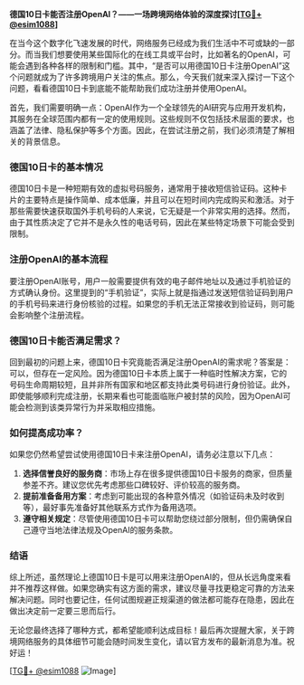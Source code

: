 **德国10日卡能否注册OpenAI？——一场跨境网络体验的深度探讨[[TG💪+ @esim1088](https://t.me/s/esim1088)]**

在当今这个数字化飞速发展的时代，网络服务已经成为我们生活中不可或缺的一部分。而当我们想要使用某些国际化的在线工具或平台时，比如著名的OpenAI，可能会遇到各种各样的限制和门槛。其中，“是否可以用德国10日卡注册OpenAI”这个问题就成为了许多跨境用户关注的焦点。那么，今天我们就来深入探讨一下这个问题，看看德国10日卡到底能不能帮助我们成功注册并使用OpenAI。

首先，我们需要明确一点：OpenAI作为一个全球领先的AI研究与应用开发机构，其服务在全球范围内都有一定的使用规则。这些规则不仅包括技术层面的要求，也涵盖了法律、隐私保护等多个方面。因此，在尝试注册之前，我们必须清楚了解相关的背景信息。

### 德国10日卡的基本情况

德国10日卡是一种短期有效的虚拟号码服务，通常用于接收短信验证码。这种卡片的主要特点是操作简单、成本低廉，并且可以在短时间内完成购买和激活。对于那些需要快速获取国外手机号码的人来说，它无疑是一个非常实用的选择。然而，由于其性质决定了它并不是永久性的电话号码，因此在某些特定场景下可能会受到限制。

### 注册OpenAI的基本流程

要注册OpenAI账号，用户一般需要提供有效的电子邮件地址以及通过手机验证的方式确认身份。这里提到的“手机验证”，实际上就是指通过发送短信验证码到用户的手机号码来进行身份核验的过程。如果您的手机无法正常接收到验证码，则可能会影响整个注册流程。

### 德国10日卡能否满足需求？

回到最初的问题上来，德国10日卡究竟能否满足注册OpenAI的需求呢？答案是：可以，但存在一定风险。因为德国10日卡本质上属于一种临时性解决方案，它的号码生命周期较短，且并非所有国家和地区都支持此类号码进行身份验证。此外，即使能够顺利完成注册，长期来看也可能面临账户被封禁的风险，因为OpenAI可能会检测到该类异常行为并采取相应措施。

### 如何提高成功率？

如果您仍然希望尝试使用德国10日卡来注册OpenAI，请务必注意以下几点：

1. **选择信誉良好的服务商**：市场上存在很多提供德国10日卡服务的商家，但质量参差不齐。建议您优先考虑那些口碑较好、评价较高的服务商。
2. **提前准备备用方案**：考虑到可能出现的各种意外情况（如验证码未及时收到等），最好事先准备好其他联系方式作为备用选项。
3. **遵守相关规定**：尽管使用德国10日卡可以帮助您绕过部分限制，但仍需确保自己遵守当地法律法规及OpenAI的服务条款。

### 结语

综上所述，虽然理论上德国10日卡是可以用来注册OpenAI的，但从长远角度来看并不推荐这样做。如果您确实有这方面的需求，建议尽量寻找更稳定可靠的方法来解决问题。同时也要记住，任何试图规避正规渠道的做法都可能存在隐患，因此在做出决定前一定要三思而后行。

无论您最终选择了哪种方式，都希望能顺利达成目标！最后再次提醒大家，关于跨境网络服务的具体细节可能会随时间发生变化，请以官方发布的最新消息为准。祝好运！

[[TG💪+ @esim1088](https://t.me/s/esim1088) ![Image](https://i.postimg.cc/4NQfJmqS/Snipaste-2025-05-13-00-14-12.png)]